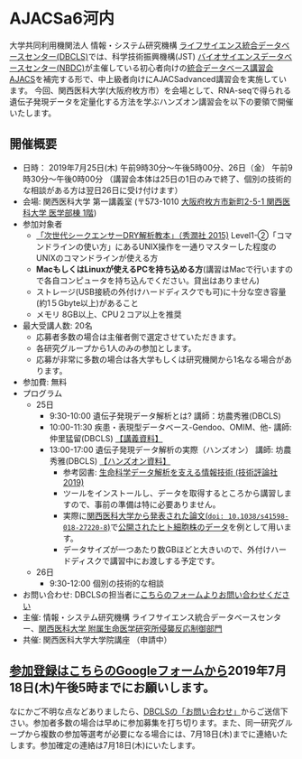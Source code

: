 # AJACSa6河内

大学共同利用機関法人 情報・システム研究機構 [ライフサイエンス統合データベースセンター(DBCLS)](https://dbcls.rois.ac.jp/)では、科学技術振興機構(JST) [バイオサイエンスデータベースセンター(NBDC)](https://biosciencedbc.jp/)が主催している初心者向けの[統合データベース講習会AJACS](https://biosciencedbc.jp/event/ajacs/)を補完する形で、中上級者向けにAJACSadvanced講習会を実施しています。
今回、関西医科大学(大阪府枚方市）を会場として、RNA-seqで得られる遺伝子発現データを定量化する方法を学ぶハンズオン講習会を以下の要領で開催いたします。

## 開催概要

- 日時： 2019年7月25日(木) 午前9時30分〜午後5時00分、26日（金） 午前9時30分〜午後0時00分 （講習会本体は25日の1日のみで終了、個別の技術的な相談がある方は翌日26日に受け付けます）
- 会場: 関西医科大学 第一講義室 (〒573-1010 [大阪府枚方市新町2-5-1 関西医科大学 医学部棟 1階](http://www.kmu.ac.jp/info/campus/access/index.html))
- 参加対象者
  - [「次世代シークエンサーDRY解析教本」（秀潤社 2015)](https://gakken-mesh.jp/book/detail/9784780909203.html) Level1-②「コマンドラインの使い方」にあるUNIX操作を一通りマスターした程度のUNIXのコマンドラインが使える方
  - **MacもしくはLinuxが使えるPCを持ち込める方**(講習はMacで行いますので各自コンピュータを持ち込んでください。貸出はありません)
  - ストレージ(USB接続の外付けハードディスクでも可)に十分な空き容量(約1５Gbyte以上)があること
  - メモリ 8GB以上、CPU２コア以上を推奨
- 最大受講人数: 20名
  - 応募者多数の場合は主催者側で選定させていただきます。
  - 各研究グループから1人のみの参加とします。
  - 応募が非常に多数の場合は各大学もしくは研究機関から1名なる場合があります。
- 参加費: 無料
- プログラム
  - 25日
    - 9:30-10:00 遺伝子発現データ解析とは? 講師：坊農秀雅(DBCLS)
    - 10:00-11:30 疾患・表現型データベース-Gendoo、OMIM、他- 講師: 仲里猛留(DBCLS) [【講義資料】](02_nakazato)
    - 13:00-17:00 遺伝子発現データ解析の実際（ハンズオン） 講師: 坊農秀雅(DBCLS) [【ハンズオン資料】](03_bono)
      - 参考図書: [生命科学データ解析を支える情報技術 (技術評論社 2019)](https://gihyo.jp/book/2019/978-4-297-10319-4)
      - ツールをインストールし、データを取得するところから講習しますので、事前の準備は特に必要ありません。
      - 実際に[関西医科大学から発表された論文(`doi: 10.1038/s41598-018-27220-8`)](https://doi.org/10.1038/s41598-018-27220-8)で[公開されたヒト細胞株のデータ](http://sra.dbcls.jp/details.html?db=sra&accession=DRP004279&_id=DRP004279)を例として用います。
      - データサイズが一つあたり数GBほどと大きいので、外付けハードディスクで講習中にお渡しする予定です。
  - 26日
    - 9:30-12:00 個別の技術的な相談
- お問い合わせ: DBCLSの担当者に[こちらのフォームよりお問い合わせください](https://dbcls.rois.ac.jp/contact.html)
- 主催: 情報・システム研究機構 ライフサイエンス統合データベースセンター、[関西医科大学 附属生命医学研究所侵襲反応制御部門](http://hypoxia.jp/hss/)
- 共催: 関西医科大学大学院講座 （申請中）

## [参加登録はこちらのGoogleフォームから](https://forms.gle/wpjVPsYhLajxoBzK9)2019年7月18日(木)午後5時までにお願いします。

なにかご不明な点などありましたら、[DBCLSの「お問い合わせ」](https://dbcls.rois.ac.jp/contact.html)からご送信下さい。参加者多数の場合は早めに参加募集を打ち切ります。また、同一研究グループから複数の参加等選考が必要になる場合には、7月18日(木)までに連絡いたします。参加確定の連絡は7月18日(木)にいたします。
